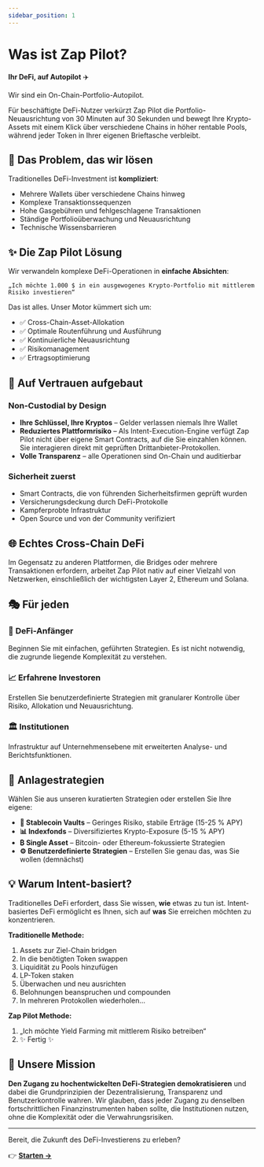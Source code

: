 ```yaml
---
sidebar_position: 1
---
```


# Was ist Zap Pilot?

**Ihr DeFi, auf Autopilot** ✈️

Wir sind ein On-Chain-Portfolio-Autopilot.

Für beschäftigte DeFi-Nutzer verkürzt Zap Pilot die Portfolio-Neuausrichtung von 30 Minuten auf 30
Sekunden und bewegt Ihre Krypto-Assets mit einem Klick über verschiedene Chains in höher rentable
Pools, während jeder Token in Ihrer eigenen Brieftasche verbleibt.

## 🎯 Das Problem, das wir lösen

Traditionelles DeFi-Investment ist **kompliziert**:

- Mehrere Wallets über verschiedene Chains hinweg
- Komplexe Transaktionssequenzen
- Hohe Gasgebühren und fehlgeschlagene Transaktionen
- Ständige Portfolioüberwachung und Neuausrichtung
- Technische Wissensbarrieren

## ✨ Die Zap Pilot Lösung

Wir verwandeln komplexe DeFi-Operationen in **einfache Absichten**:

```
„Ich möchte 1.000 $ in ein ausgewogenes Krypto-Portfolio mit mittlerem Risiko investieren“
```

Das ist alles. Unser Motor kümmert sich um:

- ✅ Cross-Chain-Asset-Allokation
- ✅ Optimale Routenführung und Ausführung
- ✅ Kontinuierliche Neuausrichtung
- ✅ Risikomanagement
- ✅ Ertragsoptimierung

## 🔐 Auf Vertrauen aufgebaut

### Non-Custodial by Design

- **Ihre Schlüssel, Ihre Kryptos** – Gelder verlassen niemals Ihre Wallet
- **Reduziertes Plattformrisiko** – Als Intent-Execution-Engine verfügt Zap Pilot nicht über eigene
  Smart Contracts, auf die Sie einzahlen können. Sie interagieren direkt mit geprüften
  Drittanbieter-Protokollen.
- **Volle Transparenz** – alle Operationen sind On-Chain und auditierbar

### Sicherheit zuerst

- Smart Contracts, die von führenden Sicherheitsfirmen geprüft wurden
- Versicherungsdeckung durch DeFi-Protokolle
- Kampferprobte Infrastruktur
- Open Source und von der Community verifiziert

## 🌐 Echtes Cross-Chain DeFi

Im Gegensatz zu anderen Plattformen, die Bridges oder mehrere Transaktionen erfordern, arbeitet Zap
Pilot nativ auf einer Vielzahl von Netzwerken, einschließlich der wichtigsten Layer 2, Ethereum und
Solana.

## 🎭 Für jeden

### 🔰 **DeFi-Anfänger**

Beginnen Sie mit einfachen, geführten Strategien. Es ist nicht notwendig, die zugrunde liegende
Komplexität zu verstehen.

### 📈 **Erfahrene Investoren**

Erstellen Sie benutzerdefinierte Strategien mit granularer Kontrolle über Risiko, Allokation und
Neuausrichtung.

### 🏛️ **Institutionen**

Infrastruktur auf Unternehmensebene mit erweiterten Analyse- und Berichtsfunktionen.

## 🚀 Anlagestrategien

Wählen Sie aus unseren kuratierten Strategien oder erstellen Sie Ihre eigene:

- **🏦 Stablecoin Vaults** – Geringes Risiko, stabile Erträge (15-25 % APY)
- **📊 Indexfonds** – Diversifiziertes Krypto-Exposure (5-15 % APY)
- **₿ Single Asset** – Bitcoin- oder Ethereum-fokussierte Strategien
- **⚙️ Benutzerdefinierte Strategien** – Erstellen Sie genau das, was Sie wollen (demnächst)

## 💡 Warum Intent-basiert?

Traditionelles DeFi erfordert, dass Sie wissen, **wie** etwas zu tun ist. Intent-basiertes DeFi
ermöglicht es Ihnen, sich auf **was** Sie erreichen möchten zu konzentrieren.

**Traditionelle Methode:**

1. Assets zur Ziel-Chain bridgen
2. In die benötigten Token swappen
3. Liquidität zu Pools hinzufügen
4. LP-Token staken
5. Überwachen und neu ausrichten
6. Belohnungen beanspruchen und compounden
7. In mehreren Protokollen wiederholen...

**Zap Pilot Methode:**

1. „Ich möchte Yield Farming mit mittlerem Risiko betreiben“
2. ✨ Fertig ✨

## 🎯 Unsere Mission

**Den Zugang zu hochentwickelten DeFi-Strategien demokratisieren** und dabei die Grundprinzipien der
Dezentralisierung, Transparenz und Benutzerkontrolle wahren. Wir glauben, dass jeder Zugang zu
denselben fortschrittlichen Finanzinstrumenten haben sollte, die Institutionen nutzen, ohne die
Komplexität oder die Verwahrungsrisiken.

---

Bereit, die Zukunft des DeFi-Investierens zu erleben?

👉 **[Starten →](./getting-started)**
